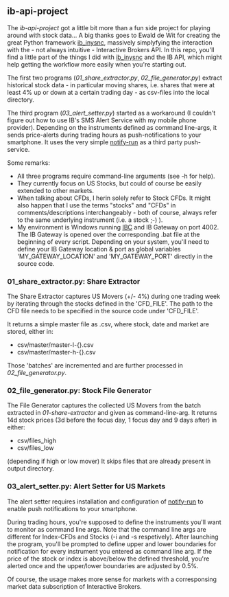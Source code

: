 
## ib-api-project

The *ib-api-project* got a little bit more than a fun side project for playing around with stock data... 
A big thanks goes to Ewald de Wit for creating the great Python framework [ib_inysnc](https://github.com/erdewit/ib_insync),
massively simplyfying the interaction with the - not always intuitive - Interactive Brokers API. In this repo, you'll find 
a little part of the things I did with [ib_inysnc](https://github.com/erdewit/ib_insync) and the IB API, which might help 
getting the workflow more easily when you're starting out. 

The first two programs (*01_share_extractor.py*, *02_file_generator.py*) extract historical stock data - in particular moving shares, 
i.e. shares that were at least 4% up or down at a certain trading day - as csv-files into the local directory. 

The third program (*03_alert_setter.py*) started as a workaround (I couldn't figure out how to use IB's SMS Alert Service with my
mobile phone provider). Depending on the instruments defined as command line-args, it sends price-alerts during trading hours as push-notifications to your smartphone. 
It uses the very simple [notify-run](https://notify.run/) as a third party push-service. 

Some remarks: 
- All three programs require command-line arguments (see -h for help). 
- They currently focus on US Stocks, but could of course be easily extended to other markets.
- When talking about CFDs, I herin solely refer to Stock CFDs. It might also happen that I use the terms "stocks" and "CFDs" in comments/descriptions interchangeably - 
both of course, always refer to the same underlying instrument (i.e. a stock ;-) ).
- My environment is Windows running [IBC](https://github.com/IbcAlpha/IBC) and IB Gateway on port 4002. The IB Gateway is opened over the corresponding .bat file at the beginning of every script. Depending on your system, you'll need to define your IB Gateway location & port as global variables 'MY_GATEWAY_LOCATION' and 'MY_GATEWAY_PORT' directly in the source code.


### 01_share_extractor.py: Share Extractor

The Share Extractor captures US Movers (+/- 4%) during one trading week by iterating through the stocks defined in the 'CFD_FILE'.
The path to the CFD file needs to be specified in the source code under 'CFD_FILE'.
 
It returns a simple master file as .csv, where stock, date and market are stored, either in:
- csv/master/master-l-{}.csv
- csv/master/master-h-{}.csv 

Those 'batches' are incremented and are further processed in *02_file_generator.py*.


### 02_file_generator.py: Stock File Generator 

The File Generator captures the collected US Movers from the batch extracted in *01-share-extractor* and given as command-line-arg. It
returns 14d stock prices (3d before the focus day, 1 focus day and 9 days after) in either:
- csv/files_high
- csv/files_low

(depending if high or low mover)
It skips files that are already present in output directory.


### 03_alert_setter.py: Alert Setter for US Markets 
  
The alert setter requires installation and configuration of [notify-run](https://notify.run/) 
to enable push notifications to your smartphone. 

During trading hours, you're supposed to define the instruments you'll want to monitor as command line args. Note that the command line args
are different for Index-CFDs and Stocks (-i and -s respetively). After launching the program, you'll be prompted to define upper and lower boundaries for notification 
for every instrument you entered as command line arg.
If the price of the stock or index is above/below the defined threshold, you're alerted once and the upper/lower boundaries are adjusted by 0.5%. 

Of course, the usage makes more sense for markets with a corresponsing market data subscription of Interactive Brokers. 



